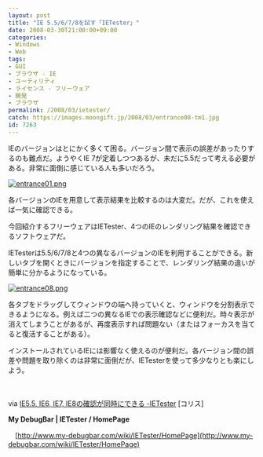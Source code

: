 ```yaml
---
layout: post
title: "IE 5.5/6/7/8を試す「IETester」"
date: 2008-03-30T21:00:00+09:00
categories:
- Windows
- Web
tags: 
- GUI
- ブラウザ - IE
- ユーティリティ
- ライセンス - フリーウェア
- 開発
- ブラウザ
permalink: /2008/03/ietester/
catch: https://images.moongift.jp/2008/03/entrance08-tm1.jpg
id: 7263
---
```

IEのバージョンはとにかく多くて困る。バージョン間で表示の誤差があったりするのも難点だ。ようやくIE 7が定着しつつあるが、未だに5.5だって考える必要がある。非常に面倒に感じている人も多いだろう。

  

[![entrance01.png](https://images.moongift.jp/2008/03/entrance01-tm.jpg)](https://images.moongift.jp/2008/03/entrance012.jpg)

  

各バージョンのIEを用意して表示結果を比較するのは大変だ。だが、これを使えば一気に確認できる。

  

今回紹介するフリーウェアはIETester、4つのIEのレンダリング結果を確認できるソフトウェアだ。

  
  
<!--more-->  

IETesterは5.5/6/7/8と4つの異なるバージョンのIEを利用することができる。新しいタブを開くときにバージョンを指定することで、レンダリング結果の違いが簡単に分かるようになっている。

  

[![entrance08.png](https://images.moongift.jp/2008/03/entrance08-tm1.jpg)](https://images.moongift.jp/2008/03/entrance081.jpg)

  

各タブをドラッグしてウィンドウの端へ持っていくと、ウィンドウを分割表示できるようになる。例えば二つの異なるIEでの表示確認などに便利だ。時々表示が消えてしまうことがあるが、再度表示すれば問題ない（またはフォーカスを当てると復活することがある）。

  

インストールされているIEには影響なく使えるのが便利だ。各バージョン間の誤差や問題を取り除くのは非常に面倒だが、IETesterを使って多少なりとも楽にしよう。

  

　

  

via [IE5.5, IE6, IE7, IE8の確認が同時にできる -IETester](http://coliss.com/articles/browser/ie/928.html) [コリス]

  

**My DebugBar | IETester / HomePage**  
  
　[http://www.my-debugbar.com/wiki/IETester/HomePage](http://www.my-debugbar.com/wiki/IETester/HomePage)

  
